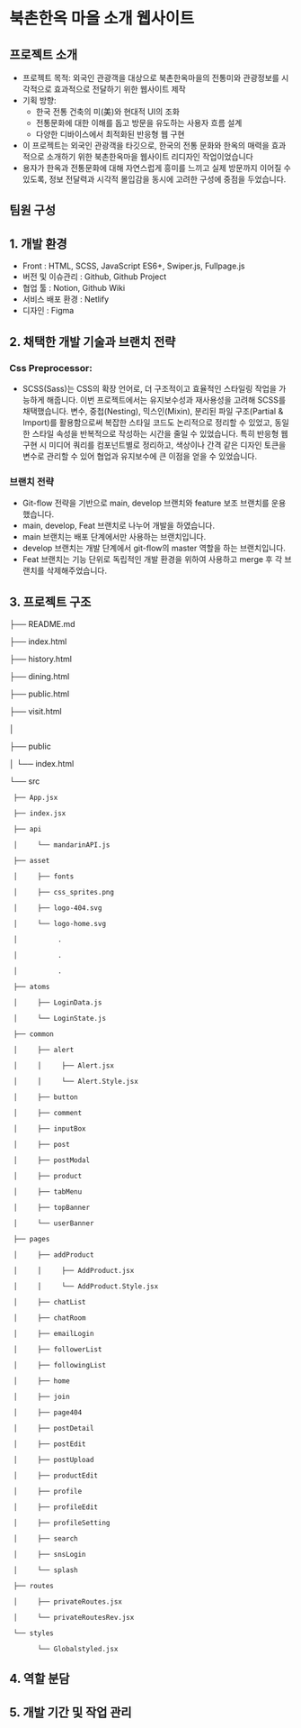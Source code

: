 # 북촌한옥 마을 소개 웹사이트

## 프로젝트 소개
- 프로젝트 목적: 외국인 관광객을 대상으로 북촌한옥마을의 전통미와 관광정보를 시각적으로 효과적으로 전달하기 위한 웹사이트 제작
- 기획 방향:
  - 한국 전통 건축의 미(美)와 현대적 UI의 조화
  - 전통문화에 대한 이해를 돕고 방문을 유도하는 사용자 흐름 설계
  - 다양한 디바이스에서 최적화된 반응형 웹 구현
- 이 프로젝트는 외국인 관광객을 타깃으로, 한국의 전통 문화와 한옥의 매력을 효과적으로 소개하기 위한 북촌한옥마을 웹사이트 리디자인 작업이었습니다
- 용자가 한옥과 전통문화에 대해 자연스럽게 흥미를 느끼고 실제 방문까지 이어질 수 있도록, 정보 전달력과 시각적 몰입감을 동시에 고려한 구성에 중점을 두었습니다.

## 팀원 구성

## 1. 개발 환경
- Front : HTML, SCSS, JavaScript ES6+, Swiper.js, Fullpage.js
- 버전 및 이슈관리 : Github, Github Project
- 협업 툴 : Notion, Github Wiki
- 서비스 배포 환경 : Netlify
- 디자인 : Figma

## 2. 채택한 개발 기술과 브랜치 전략
### Css Preprocessor:
- SCSS(Sass)는 CSS의 확장 언어로, 더 구조적이고 효율적인 스타일링 작업을 가능하게 해줍니다. 이번 프로젝트에서는 유지보수성과 재사용성을 고려해 SCSS를 채택했습니다. 변수, 중첩(Nesting), 믹스인(Mixin), 분리된 파일 구조(Partial & Import)를 활용함으로써 복잡한 스타일 코드도 논리적으로 정리할 수 있었고, 동일한 스타일 속성을 반복적으로 작성하는 시간을 줄일 수 있었습니다. 특히 반응형 웹 구현 시 미디어 쿼리를 컴포넌트별로 정리하고, 색상이나 간격 같은 디자인 토큰을 변수로 관리할 수 있어 협업과 유지보수에 큰 이점을 얻을 수 있었습니다.
### 브랜치 전략
- Git-flow 전략을 기반으로 main, develop 브랜치와 feature 보조 브랜치를 운용했습니다.
- main, develop, Feat 브랜치로 나누어 개발을 하였습니다.
- main 브랜치는 배포 단계에서만 사용하는 브랜치입니다.
- develop 브랜치는 개발 단계에서 git-flow의 master 역할을 하는 브랜치입니다.
- Feat 브랜치는 기능 단위로 독립적인 개발 환경을 위하여 사용하고 merge 후 각 브랜치를 삭제해주었습니다.
## 3. 프로젝트 구조
├── README.md

├── index.html

├── history.html

├── dining.html

├── public.html

├── visit.html

│

├── public

│    └── index.html

└── src

     ├── App.jsx
     
     ├── index.jsx
     
     ├── api
     
     │     └── mandarinAPI.js
     
     ├── asset
     
     │     ├── fonts
     
     │     ├── css_sprites.png
     
     │     ├── logo-404.svg
     
     │     └── logo-home.svg
     
     │          .
     
     │          .
     
     │          .
     
     ├── atoms
     
     │     ├── LoginData.js
     
     │     └── LoginState.js
     
     ├── common
     
     │     ├── alert
     
     │     │     ├── Alert.jsx
     
     │     │     └── Alert.Style.jsx
     
     │     ├── button
     
     │     ├── comment
     
     │     ├── inputBox
     
     │     ├── post
     
     │     ├── postModal
     
     │     ├── product
     
     │     ├── tabMenu
     
     │     ├── topBanner
     
     │     └── userBanner
     
     ├── pages
     
     │     ├── addProduct
     
     │     │     ├── AddProduct.jsx
     
     │     │     └── AddProduct.Style.jsx
     
     │     ├── chatList
     
     │     ├── chatRoom
     
     │     ├── emailLogin
     
     │     ├── followerList
     
     │     ├── followingList
     
     │     ├── home
     
     │     ├── join
     
     │     ├── page404
     
     │     ├── postDetail
     
     │     ├── postEdit
     
     │     ├── postUpload
     
     │     ├── productEdit
     
     │     ├── profile
     
     │     ├── profileEdit
     
     │     ├── profileSetting
     
     │     ├── search
     
     │     ├── snsLogin
     
     │     └── splash
     
     ├── routes
     
     │     ├── privateRoutes.jsx
     
     │     └── privateRoutesRev.jsx  
     
     └── styles
     
           └── Globalstyled.jsx
## 4. 역할 분담

## 5. 개발 기간 및 작업 관리



